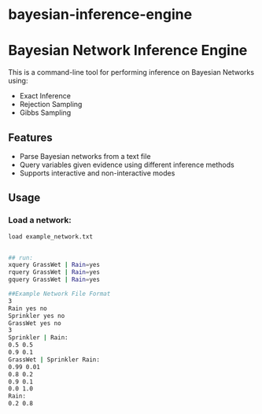 # bayesian-inference-engine

# Bayesian Network Inference Engine

This is a command-line tool for performing inference on Bayesian Networks using:
- Exact Inference
- Rejection Sampling
- Gibbs Sampling

## Features

- Parse Bayesian networks from a text file
- Query variables given evidence using different inference methods
- Supports interactive and non-interactive modes

## Usage

### Load a network:
```bash
load example_network.txt


## run:
xquery GrassWet | Rain=yes
rquery GrassWet | Rain=yes
gquery GrassWet | Rain=yes

##Example Network File Format
3
Rain yes no
Sprinkler yes no
GrassWet yes no
3
Sprinkler | Rain:
0.5 0.5
0.9 0.1
GrassWet | Sprinkler Rain:
0.99 0.01
0.8 0.2
0.9 0.1
0.0 1.0
Rain:
0.2 0.8
